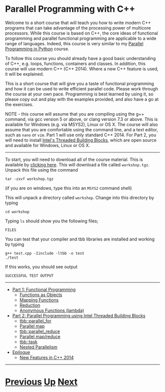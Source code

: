 
# Parallel Programming with C++

Welcome to a short course that will teach you how to write modern C++
programs that can take advantage of the processing power of multicore processors.
While this course is based on C++, the
core ideas of functional programming and parallel functional programming
are applicable to a wide range of languages. Indeed, this course is
very similar to my [Parallel Programming in Python](../parallel_python/README.md)
course.

To follow this course you should already have a good basic understanding
of C++, e.g. loops, functions, containers and classes. In addition, this
course will use modern C++ (C++ 2014). Where a new C++ feature is used,
it will be explained.

This is a short course that will give you a taste of functional programming
and how it can be used to write efficient parallel code. Please work
through the course at your own pace. Programming is best learned by
using it, so please copy out and play with the examples provided,
and also have a go at the exercises.

NOTE - this course will assume that you are compiling using the
g++ command, via gcc version 5 or above, or clang version 7.3 or above.
This is available for Windows (e.g. via MSYS2), Linux or OS X. The
course will also assume that you are comfortable using the command
line, and a text editor, such as `nano` or `vim`. Part 1 will use
only standard C++ 2014. For Part 2, you will need to install 
[Intel's Threaded Building Blocks](https://www.threadingbuildingblocks.org),
which are open source and available for Windows, Linux or OS X.

***

To start, you will need to download all of the course material. This
is available by [clicking here](). This will download a file called
`workshop.tgz`. Unpack this file using the command

```
tar -zxvf workshop.tgz
```

(if you are on windows, type this into an `MSYS2` command shell)

This will unpack a directory called `workshop`. Change into this directory
by typing

```
cd workshop
```

Typing `ls` should show you the following files;

```
FILES
```

You can test that your compiler and tbb libraries are installed and working
by typing

```
g++ test.cpp -Iinclude -ltbb -o test
./test
```

If this works, you should see output

```
SUCCESSFUL TEST OUTPUT
```

***

* [Part 1: Functional Programming](part1.md)
    * [Functions as Objects](functions.md)
    * [Mapping Functions](map.md)
    * [Reduction](reduce.md)
    * [Anonymous Functions (lambda)](lambda.md)
* [Part 2: Parallel Programming using Intel Threaded Building Blocks](part2.md)
    * [tbb::parallel_for](parallel_for.md)
    * [Parallel map](parallel_map.md)
    * [tbb::parallel_reduce](parallel_reduce.md)
    * [Parallel map/reduce](mapreduce.md)
    * [tbb::task](task.md)
    * [Nested Parallelism](nesting.md)
* [Epilogue](epilogue.md)
    * [New Features in C++ 2014](c++14.md)

***

# [Previous](../main/courses.md) [Up](../main/courses.md) [Next](part1.md)  
